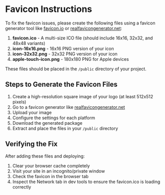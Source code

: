 # Favicon Instructions

To fix the favicon issues, please create the following files using a favicon generator tool like [favicon.io](https://favicon.io/) or [realfavicongenerator.net](https://realfavicongenerator.net/):

1. **favicon.ico** - A multi-size ICO file (should include 16x16, 32x32, and 48x48 variants)
2. **icon-16x16.png** - 16x16 PNG version of your icon
3. **icon-32x32.png** - 32x32 PNG version of your icon
4. **apple-touch-icon.png** - 180x180 PNG for Apple devices

These files should be placed in the `/public` directory of your project.

## Steps to Generate the Favicon Files

1. Create a high-resolution square image of your logo (at least 512x512 pixels)
2. Go to a favicon generator like [realfavicongenerator.net](https://realfavicongenerator.net/)
3. Upload your image
4. Configure the settings for each platform
5. Download the generated package
6. Extract and place the files in your `/public` directory

## Verifying the Fix

After adding these files and deploying:

1. Clear your browser cache completely
2. Visit your site in an incognito/private window
3. Check the favicon in the browser tab
4. Inspect the Network tab in dev tools to ensure the favicon.ico is loading correctly
